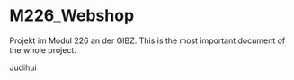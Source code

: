 # M226_Webshop
Projekt im Modul 226 an der GIBZ.
This is the most important document of the whole project.

Judihui
